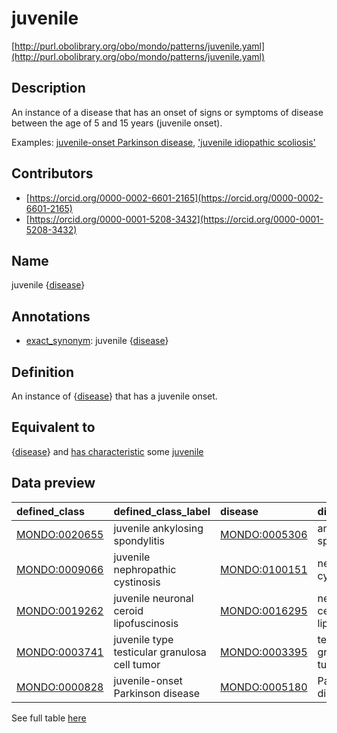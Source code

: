 # juvenile 

[http://purl.obolibrary.org/obo/mondo/patterns/juvenile.yaml](http://purl.obolibrary.org/obo/mondo/patterns/juvenile.yaml)
## Description 

An instance of a disease that has an onset of signs or symptoms of disease between the age of 5 and 15 years (juvenile onset).

Examples: [juvenile-onset Parkinson disease](http://purl.obolibrary.org/obo/MONDO_0000828), ['juvenile idiopathic scoliosis'](http://purl.obolibrary.org/obo/MONDO_0100076)
## Contributors 
* [https://orcid.org/0000-0002-6601-2165](https://orcid.org/0000-0002-6601-2165) 
* [https://orcid.org/0000-0001-5208-3432](https://orcid.org/0000-0001-5208-3432) 
## Name 

juvenile {[disease](http://purl.obolibrary.org/obo/MONDO_0000001)}

## Annotations 

* [exact_synonym](http://www.geneontology.org/formats/oboInOwl#hasExactSynonym): juvenile {[disease](http://purl.obolibrary.org/obo/MONDO_0000001)}

## Definition 

An instance of {[disease](http://purl.obolibrary.org/obo/MONDO_0000001)} that has a juvenile onset.

## Equivalent to 

{[disease](http://purl.obolibrary.org/obo/MONDO_0000001)} and [has characteristic](http://purl.obolibrary.org/obo/RO_0000053) some [juvenile](http://purl.obolibrary.org/obo/HP_0003621)

## Data preview 
| defined_class                                | defined_class_label                           | disease                                      | disease_label                   |
|:---------------------------------------------|:----------------------------------------------|:---------------------------------------------|:--------------------------------|
| [MONDO:0020655](http://purl.obolibrary.org/obo/MONDO_0020655) | juvenile ankylosing spondylitis               | [MONDO:0005306](http://purl.obolibrary.org/obo/MONDO_0005306) | ankylosing spondylitis          |
| [MONDO:0009066](http://purl.obolibrary.org/obo/MONDO_0009066) | juvenile nephropathic cystinosis              | [MONDO:0100151](http://purl.obolibrary.org/obo/MONDO_0100151) | nephropathic cystinosis         |
| [MONDO:0019262](http://purl.obolibrary.org/obo/MONDO_0019262) | juvenile neuronal ceroid lipofuscinosis       | [MONDO:0016295](http://purl.obolibrary.org/obo/MONDO_0016295) | neuronal ceroid lipofuscinosis  |
| [MONDO:0003741](http://purl.obolibrary.org/obo/MONDO_0003741) | juvenile type testicular granulosa cell tumor | [MONDO:0003395](http://purl.obolibrary.org/obo/MONDO_0003395) | testicular granulosa cell tumor |
| [MONDO:0000828](http://purl.obolibrary.org/obo/MONDO_0000828) | juvenile-onset Parkinson disease              | [MONDO:0005180](http://purl.obolibrary.org/obo/MONDO_0005180) | Parkinson disease               |

See full table [here](https://github.com/monarch-initiative/mondo/blob/master/src/patterns/data/matches/juvenile.tsv) 
